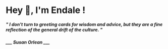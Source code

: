 <h1 title="head"> Hey 👋, I'm Endale !</h1>

**<h5><i>" I don't turn to greeting cards for wisdom and advice, but they are a fine reflection of the general drift of the culture. "</i></h5>**

*<b>___ Susan Orlean ___</b>*
